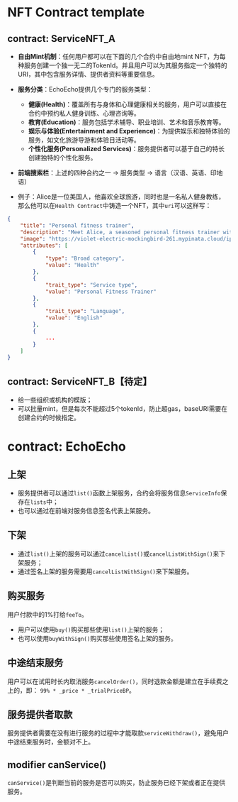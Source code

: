 # NFT Contract template
## contract: ServiceNFT_A
- **自由Mint机制**：任何用户都可以在下面的几个合约中自由地mint NFT，为每种服务创建一个独一无二的TokenId。并且用户可以为其服务指定一个独特的URI，其中包含服务详情、提供者资料等重要信息。

- **服务分类**：EchoEcho提供几个专门的服务类型：
    - **健康(Health)**：覆盖所有与身体和心理健康相关的服务，用户可以直接在合约中预约私人健身训练、心理咨询等。
    - **教育(Education)**：服务包括学术辅导、职业培训、艺术和音乐教育等。
    - **娱乐与体验(Entertainment and Experience)**：为提供娱乐和独特体验的服务，如文化旅游导游和体验日活动等。
    - **个性化服务(Personalized Services)**：服务提供者可以基于自己的特长创建独特的个性化服务。

- **前端搜索栏**：上述的四种合约之一 -> 服务类型 -> 语言（汉语、英语、印地语）

- 例子：Alice是一位美国人，他喜欢全球旅游，同时也是一名私人健身教练，那么他可以在`Health Contract`中铸造一个NFT，其中`uri`可以这样写：
```json
{
    "title": "Personal fitness trainer",
    "description": "Meet Alice, a seasoned personal fitness trainer with over 10 years of professional experience, dedicated to helping individuals achieve their peak physical condition.  Having served over 2,000 clients across various continents, Alice brings a wealth of practical knowledge and motivational skills to her training sessions.  Not only is she fluent in English, but her expertise has also been recognized with several awards, including the 'International Fitness Professional of the Year'.  Whether you're at home or traveling, Alice can tailor her training programs to fit your lifestyle and help you reach your health and fitness goals.",
    "image": "https://violet-electric-mockingbird-261.mypinata.cloud/ipfs/IPFS_CID",
    "attributes": [
        {
            "type": "Broad category",
            "value": "Health"
        },
        {
            "trait_type": "Service type",
            "value": "Personal Fitness Trainer"
        },
        {
            "trait_type": "Language",
            "value": "English"
        },
        {
            ...
        }
    ]
}
```

## contract: ServiceNFT_B【待定】
- 给一些组织或机构的模版；
- 可以批量mint，但是每次不能超过5个tokenId，防止超gas，baseURI需要在创建合约的时候指定。

# contract: EchoEcho
## 上架
- 服务提供者可以通过`list()`函数上架服务，合约会将服务信息`ServiceInfo`保存在`lists`中；
- 也可以通过在前端对服务信息签名代表上架服务。

## 下架
- 通过`list()`上架的服务可以通过`cancelList()`或`cancelListWithSign()`来下架服务；
- 通过签名上架的服务需要用`cancelListWithSign()`来下架服务。

## 购买服务
用户付款中的1%打给`feeTo`。
- 用户可以使用`buy()`购买那些使用`list()`上架的服务；
- 也可以使用`buyWithSign()`购买那些使用签名上架的服务。

## 中途结束服务
用户可以在试用时长内取消服务`cancelOrder()`，同时退款金额是建立在手续费之上的，即： `99% * _price * _trialPriceBP`。

## 服务提供者取款
服务提供者需要在没有进行服务的过程中才能取款`serviceWithdraw()`，避免用户中途结束服务时，金额对不上。

## modifier canService()
`canService()`是判断当前的服务是否可以购买，防止服务已经下架或者正在提供服务。